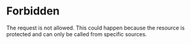 # Forbidden

The request is not allowed. This could happen because the resource is protected and can only be
called from specific sources.
